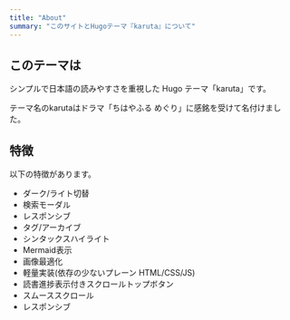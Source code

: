 ```yaml
---
title: "About"
summary: "このサイトとHugoテーマ『karuta』について"
---
```


## このテーマは

シンプルで日本語の読みやすさを重視した Hugo テーマ「karuta」です。

テーマ名のkarutaはドラマ「ちはやふる めぐり」に感銘を受けて名付けました。

## 特徴

以下の特徴があります。

- ダーク/ライト切替
- 検索モーダル
- レスポンシブ
- タグ/アーカイブ
- シンタックスハイライト
- Mermaid表示
- 画像最適化
- 軽量実装(依存の少ないプレーン HTML/CSS/JS)
- 読書進捗表示付きスクロールトップボタン
- スムーススクロール
- レスポンシブ
